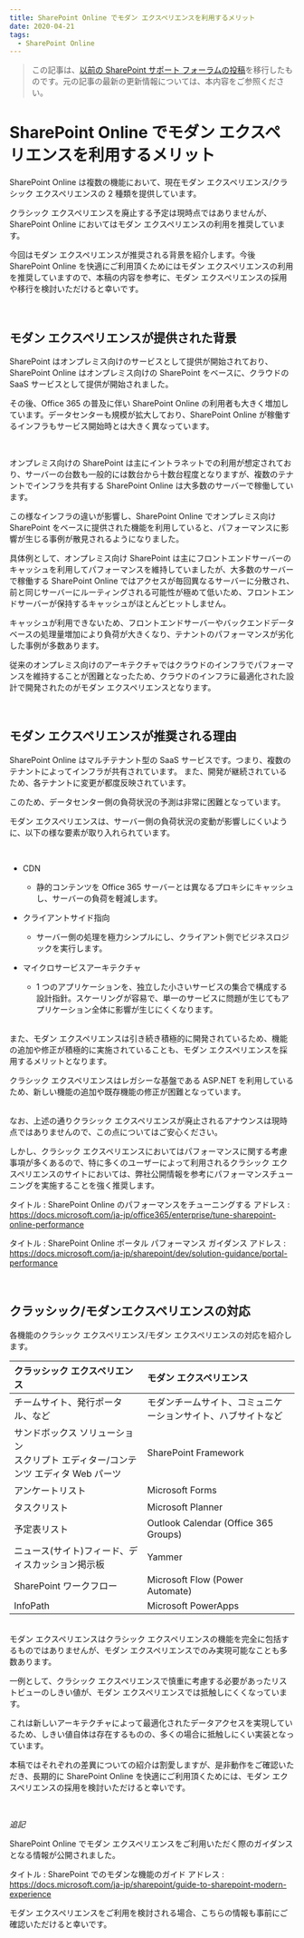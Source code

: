 ```yaml
---
title: SharePoint Online でモダン エクスペリエンスを利用するメリット
date: 2020-04-21
tags:
  - SharePoint Online
---
```


> この記事は、[以前の SharePoint サポート フォーラムの投稿](https://social.msdn.microsoft.com/Forums/ja-JP/0b9b82cb-9826-4387-942b-954b68602128/sharepoint-online-?forum=sharepointsupportteamja)を移行したものです。元の記事の最新の更新情報については、本内容をご参照ください。

# SharePoint Online でモダン エクスペリエンスを利用するメリット

SharePoint Online は複数の機能において、現在モダン エクスペリエンス/クラシック エクスペリエンスの 2 種類を提供しています。

クラシック エクスペリエンスを廃止する予定は現時点ではありませんが、SharePoint Online においてはモダン エクスペリエンスの利用を推奨しています。

今回はモダン エクスペリエンスが推奨される背景を紹介します。今後 SharePoint Online を快適にご利用頂くためにはモダン エクスペリエンスの利用を推奨していますので、本稿の内容を参考に、モダン エクスペリエンスの採用や移行を検討いただけると幸いです。

<br/>

## モダン エクスペリエンスが提供された背景

SharePoint はオンプレミス向けのサービスとして提供が開始されており、SharePoint Online はオンプレミス向けの SharePoint をベースに、クラウドの SaaS サービスとして提供が開始されました。

その後、Office 365 の普及に伴い SharePoint Online の利用者も大きく増加しています。データセンターも規模が拡大しており、SharePoint Online が稼働するインフラもサービス開始時とは大きく異なっています。

<br/>

オンプレミス向けの SharePoint は主にイントラネットでの利用が想定されており、サーバーの台数も一般的には数台から十数台程度となりますが、複数のテナントでインフラを共有する SharePoint Online は大多数のサーバーで稼働しています。

この様なインフラの違いが影響し、SharePoint Online でオンプレミス向け SharePoint をベースに提供された機能を利用していると、パフォーマンスに影響が生じる事例が散見されるようになりました。

具体例として、オンプレミス向け SharePoint は主にフロントエンドサーバーのキャッシュを利用してパフォーマンスを維持していましたが、大多数のサーバーで稼働する SharePoint Online ではアクセスが毎回異なるサーバーに分散され、前と同じサーバーにルーティングされる可能性が極めて低いため、フロントエンドサーバーが保持するキャッシュがほとんどヒットしません。

キャッシュが利用できないため、フロントエンドサーバーやバックエンドデータベースの処理量増加により負荷が大きくなり、テナントのパフォーマンスが劣化した事例が多数あります。

従来のオンプレミス向けのアーキテクチャではクラウドのインフラでパフォーマンスを維持することが困難となったため、クラウドのインフラに最適化された設計で開発されたのがモダン エクスペリエンスとなります。

<br/>

## モダン エクスペリエンスが推奨される理由

SharePoint Online はマルチテナント型の SaaS サービスです。つまり、複数のテナントによってインフラが共有されています。
また、開発が継続されているため、各テナントに変更が都度反映されています。

このため、データセンター側の負荷状況の予測は非常に困難となっています。

モダン エクスペリエンスは、サーバー側の負荷状況の変動が影響しにくいように、以下の様な要素が取り入れられています。

<br/>

* CDN
    - 静的コンテンツを Office 365 サーバーとは異なるプロキシにキャッシュし、サーバーの負荷を軽減します。

* クライアントサイド指向
    - サーバー側の処理を極力シンプルにし、クライアント側でビジネスロジックを実行します。
* マイクロサービスアーキテクチャ
    - 1 つのアプリケーションを、独立した小さいサービスの集合で構成する設計指針。スケーリングが容易で、単一のサービスに問題が生じてもアプリケーション全体に影響が生じにくくなります。

<br/>
また、モダン エクスペリエンスは引き続き積極的に開発されているため、機能の追加や修正が積極的に実施されていることも、モダン エクスペリエンスを採用するメリットとなります。

クラシック エクスペリエンスはレガシーな基盤である ASP.NET を利用しているため、新しい機能の追加や既存機能の修正が困難となっています。
 
<br/>
なお、上述の通りクラシック エクスペリエンスが廃止されるアナウンスは現時点ではありませんので、この点についてはご安心ください。

しかし、クラシック エクスペリエンスにおいてはパフォーマンスに関する考慮事項が多くあるので、特に多くのユーザーによって利用されるクラシック エクスペリエンスのサイトにおいては、弊社公開情報を参考にパフォーマンスチューニングを実施することを強く推奨します。

タイトル : SharePoint Online のパフォーマンスをチューニングする
アドレス : https://docs.microsoft.com/ja-jp/office365/enterprise/tune-sharepoint-online-performance

タイトル : SharePoint Online ポータル パフォーマンス ガイダンス
アドレス : https://docs.microsoft.com/ja-jp/sharepoint/dev/solution-guidance/portal-performance

<br/>

## クラッシック/モダンエクスペリエンスの対応

各機能のクラシック エクスペリエンス/モダン エクスペリエンスの対応を紹介します。

| クラッシック エクスペリエンス | モダン エクスペリエンス
|:-----------|:------------|
| チームサイト、発行ポータル、など | モダンチームサイト、コミュニケーションサイト、ハブサイトなど |
| サンドボックス ソリューション<br/>スクリプト エディター/コンテンツ エディタ Web パーツ | SharePoint Framework |
| アンケートリスト | Microsoft Forms |
| タスクリスト | Microsoft Planner |
| 予定表リスト | Outlook Calendar (Office 365 Groups) |
| ニュース(サイト)フィード、ディスカッション掲示板 | Yammer |
| SharePoint ワークフロー | Microsoft Flow (Power Automate) |
| InfoPath | Microsoft PowerApps |

<br/>
モダン エクスペリエンスはクラシック エクスペリエンスの機能を完全に包括するものではありませんが、モダン エクスペリエンスでのみ実現可能なことも多数あります。

一例として、クラシック エクスペリエンスで慎重に考慮する必要があったリストビューのしきい値が、モダン エクスペリエンスでは抵触しにくくなっています。

これは新しいアーキテクチャによって最適化されたデータアクセスを実現しているため、しきい値自体は存在するものの、多くの場合に抵触しにくい実装となっています。

本稿ではそれぞれの差異についての紹介は割愛しますが、是非動作をご確認いただき、長期的に SharePoint Online を快適にご利用頂くためには、モダン エクスペリエンスの採用を検討いただけると幸いです。

<br/>

_追記_

SharePoint Online でモダン エクスペリエンスをご利用いただく際のガイダンスとなる情報が公開されました。

タイトル : SharePoint でのモダンな機能のガイド
アドレス : https://docs.microsoft.com/ja-jp/sharepoint/guide-to-sharepoint-modern-experience

モダン エクスペリエンスをご利用を検討される場合、こちらの情報も事前にご確認いただけると幸いです。
